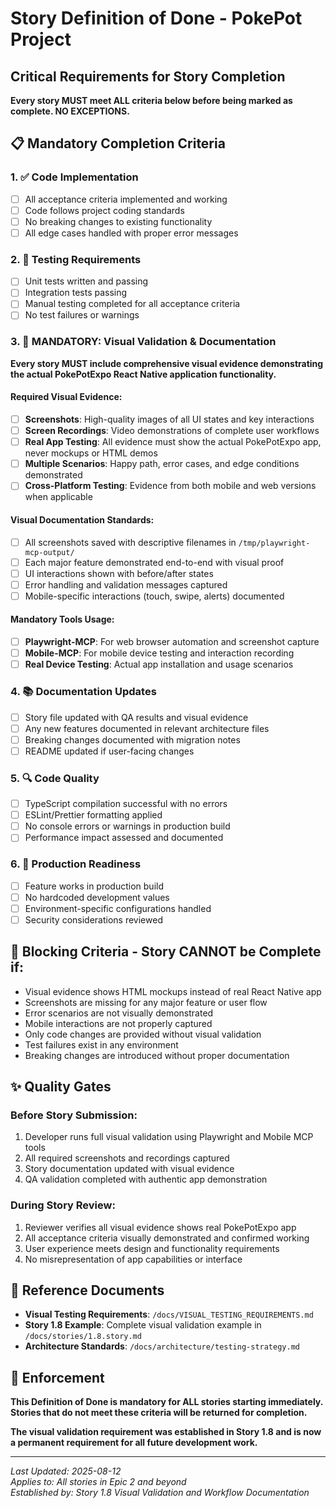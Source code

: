 # Story Definition of Done - PokePot Project

## Critical Requirements for Story Completion

**Every story MUST meet ALL criteria below before being marked as complete. NO EXCEPTIONS.**

## 📋 Mandatory Completion Criteria

### 1. ✅ Code Implementation
- [ ] All acceptance criteria implemented and working
- [ ] Code follows project coding standards
- [ ] No breaking changes to existing functionality
- [ ] All edge cases handled with proper error messages

### 2. 🧪 Testing Requirements
- [ ] Unit tests written and passing
- [ ] Integration tests passing
- [ ] Manual testing completed for all acceptance criteria
- [ ] No test failures or warnings

### 3. 📱 **MANDATORY: Visual Validation & Documentation**

**Every story MUST include comprehensive visual evidence demonstrating the actual PokePotExpo React Native application functionality.**

#### Required Visual Evidence:
- [ ] **Screenshots**: High-quality images of all UI states and key interactions
- [ ] **Screen Recordings**: Video demonstrations of complete user workflows
- [ ] **Real App Testing**: All evidence must show the actual PokePotExpo app, never mockups or HTML demos
- [ ] **Multiple Scenarios**: Happy path, error cases, and edge conditions demonstrated
- [ ] **Cross-Platform Testing**: Evidence from both mobile and web versions when applicable

#### Visual Documentation Standards:
- [ ] All screenshots saved with descriptive filenames in `/tmp/playwright-mcp-output/`
- [ ] Each major feature demonstrated end-to-end with visual proof
- [ ] UI interactions shown with before/after states
- [ ] Error handling and validation messages captured
- [ ] Mobile-specific interactions (touch, swipe, alerts) documented

#### Mandatory Tools Usage:
- [ ] **Playwright-MCP**: For web browser automation and screenshot capture
- [ ] **Mobile-MCP**: For mobile device testing and interaction recording
- [ ] **Real Device Testing**: Actual app installation and usage scenarios

### 4. 📚 Documentation Updates
- [ ] Story file updated with QA results and visual evidence
- [ ] Any new features documented in relevant architecture files
- [ ] Breaking changes documented with migration notes
- [ ] README updated if user-facing changes

### 5. 🔍 Code Quality
- [ ] TypeScript compilation successful with no errors
- [ ] ESLint/Prettier formatting applied
- [ ] No console errors or warnings in production build
- [ ] Performance impact assessed and documented

### 6. 🚀 Production Readiness
- [ ] Feature works in production build
- [ ] No hardcoded development values
- [ ] Environment-specific configurations handled
- [ ] Security considerations reviewed

## 🚫 Blocking Criteria - Story CANNOT be Complete if:

- Visual evidence shows HTML mockups instead of real React Native app
- Screenshots are missing for any major feature or user flow
- Error scenarios are not visually demonstrated
- Mobile interactions are not properly captured
- Only code changes are provided without visual validation
- Test failures exist in any environment
- Breaking changes are introduced without proper documentation

## ✨ Quality Gates

### Before Story Submission:
1. Developer runs full visual validation using Playwright and Mobile MCP tools
2. All required screenshots and recordings captured
3. Story documentation updated with visual evidence
4. QA validation completed with authentic app demonstration

### During Story Review:
1. Reviewer verifies all visual evidence shows real PokePotExpo app
2. All acceptance criteria visually demonstrated and confirmed working
3. User experience meets design and functionality requirements
4. No misrepresentation of app capabilities or interface

## 📖 Reference Documents

- **Visual Testing Requirements**: `/docs/VISUAL_TESTING_REQUIREMENTS.md`
- **Story 1.8 Example**: Complete visual validation example in `/docs/stories/1.8.story.md`
- **Architecture Standards**: `/docs/architecture/testing-strategy.md`

## 🔄 Enforcement

**This Definition of Done is mandatory for ALL stories starting immediately. Stories that do not meet these criteria will be returned for completion.**

**The visual validation requirement was established in Story 1.8 and is now a permanent requirement for all future development work.**

---

*Last Updated: 2025-08-12*  
*Applies to: All stories in Epic 2 and beyond*  
*Established by: Story 1.8 Visual Validation and Workflow Documentation*